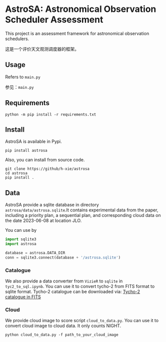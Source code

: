 # AstroSA: Astronomical Observation Scheduler Assessment

This project is an assessment framework for astronomical observation schedulers.

这是一个评价天文观测调度器的框架。

## Usage

Refers to `main.py`

参见：`main.py`

## Requirements

```shell
python -m pip install -r requirements.txt
```

## Install

AstroSA is available in Pypi.

```shell
pip install astrosa
```

Also, you can install from source code.

```shell
git clone https://github/h-xie/astrosa
cd astrosa
pip install .
```

## Data

AstroSA provide a sqlite database in directory `astrosa/data/astrosa.sqlite`.It contains experimental data from the
paper, including a
priority plan, a sequential plan, and corresponding cloud data on the date 2023-06-08 at location JLO.

You can use by

```python
import sqlite3
import astrosa

database = astrosa.DATA_DIR
conn = sqlite3.connect(database + '/astrosa.sqlite')
```

### Catalogue

We also provide a data converter from `VizieR` to `sqlite` in `tyc2_to_sql.ipynb`. You can use it to convert tycho-2
from FITS format to sqlite format. Tycho-2 catalogue can be downloaded via:
[Tycho-2 catalogue in FITS](https://vizier.cds.unistra.fr/viz-bin/VizieR?-source=I/259)

### Cloud

We provide cloud image to score script `cloud_to_data.py`. You can use it to convert cloud image to cloud data. It only
counts NIGHT.

```shell
python cloud_to_data.py -f path_to_your_cloud_image
```